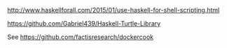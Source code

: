 
http://www.haskellforall.com/2015/01/use-haskell-for-shell-scripting.html

https://github.com/Gabriel439/Haskell-Turtle-Library

See https://github.com/factisresearch/dockercook
